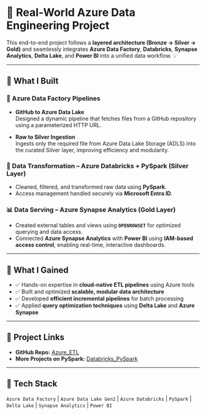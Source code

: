 # 🚀 Real-World Azure Data Engineering Project

This end-to-end project follows a **layered architecture (Bronze → Silver → Gold)** and seamlessly integrates **Azure Data Factory**, **Databricks**, **Synapse Analytics**, **Delta Lake**, and **Power BI** into a unified data workflow. 💡

---

## 🔧 What I Built

### 📌 Azure Data Factory Pipelines

- **GitHub to Azure Data Lake**  
  Designed a dynamic pipeline that fetches files from a GitHub repository using a parameterized HTTP URL.

- **Raw to Silver Ingestion**  
  Ingests only the required file from Azure Data Lake Storage (ADLS) into the curated Silver layer, improving efficiency and modularity.

### 🔄 Data Transformation – Azure Databricks + PySpark (Silver Layer)

- Cleaned, filtered, and transformed raw data using **PySpark**.  
- Access management handled securely via **Microsoft Entra ID**.

### 📊 Data Serving – Azure Synapse Analytics (Gold Layer)

- Created external tables and views using **`OPENROWSET`** for optimized querying and data access.  
- Connected **Azure Synapse Analytics** with **Power BI** using **IAM-based access control**, enabling real-time, interactive dashboards.

---

## 🌟 What I Gained

- ✅ Hands-on expertise in **cloud-native ETL pipelines** using Azure tools  
- ✅ Built and optimized **scalable, modular data architecture**  
- ✅ Developed **efficient incremental pipelines** for batch processing  
- ✅ Applied **query optimization techniques** using **Delta Lake** and **Azure Synapse**

---

## 🔗 Project Links

- **GitHub Repo:** [Azure_ETL](https://github.com/sauhar/Azure_ETL)  
- **More Projects on PySpark:** [Databricks_PySpark](https://github.com/sauhar/Databricks_PySpark)

---

## 🧰 Tech Stack

`Azure Data Factory` | `Azure Data Lake Gen2` | `Azure Databricks` | `PySpark` | `Delta Lake` | `Synapse Analytics` | `Power BI`
